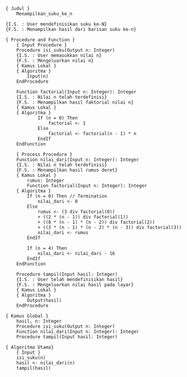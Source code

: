     { Judul }
        Menampilkan_suku_ke_n

    {I.S. : User mendefinisikan suku ke-N}
    {F.S. : Menampilkan hasil dari barisan suku ke-n}

    { Procedure and Function }
        { Input Procedure }
        Procedure isi_suku(Output n: Integer)
        {I.S. : User memasukkan nilai n}
        {F.S. : Mengeluarkan nilai n}
        { Kamus Lokal }
        { Algoritma }
            Input(n)
        EndProcedure

        Function factorial(Input n: Integer): Integer
        {I.S. : Nilai n telah terdefinisi}
        {F.S. : Menampilkan hasil faktorial nilai n}
        { Kamus Lokal }
        { Algoritma }
                If (n = 0) Then
                    factorial <- 1
                Else
                    factorial <- factorial(n - 1) * n
                EndIf
        EndFunction

        { Process Procedure }
        Function nilai_dari(Input n: Integer): Integer
        {I.S. : Nilai n telah terdefinisi}
        {F.S. : Menampilkan hasil rumus deret}
        { Kamus Lokal }
            rumus: Integer
            Function factorial(Input n: Integer): Integer
        { Algoritma }
            If (n = 0) Then // Termination
                nilai_dari <- 0
            Else
                rumus <- (3 div factorial(0)) 		
                + ((2 * (n - 1)) div factorial(1)) 		
                + ((8 * (n - 1) * (n - 2)) div factorial(2)) 		
                + ((3 * (n - 1) * (n - 2) * (n - 3)) div factorial(3))
                nilai_dari <- rumus
            EndIf

            If (n = 4) Then
                nilai_dari <- nilai_dari - 16
            EndIf
        EndFunction

        Procedure tampil(Input hasil: Integer)
        {I.S. : User telah mendefinisikan hasil}
        {F.S. : Mengeluarkan nilai hasil pada layar}
        { Kamus Lokal }
        { Algoritma }
            Output(hasil)
        EndProcedure

    { Kamus Global }
        hasil, n: Integer
        Procedure isi_suku(Output n: Integer)
        Function nilai_dari(Input n: Integer): Integer
        Procedure tampil(Input hasil: Integer)
        
    { Algoritma Utama}
        { Input }
        isi_suku(n)
        hasil <- nilai_dari(n)
        tampil(hasil)